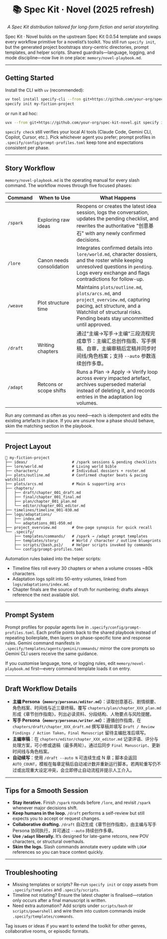 <div align="center">
  <h1>📚 Spec Kit · Novel (2025 refresh)</h1>
  <p><em>A Spec Kit distribution tailored for long-form fiction and serial storytelling.</em></p>
</div>

Spec Kit · Novel builds on the upstream Spec Kit 0.0.54 template and swaps every workflow primitive for a novelist’s toolkit. You still run `specify init`, but the generated project bootstraps story-centric directories, prompt templates, and helper scripts. Shared guardrails—language, logging, and mode discipline—now live in one place: `memory/novel-playbook.md`.

---

## Getting Started

Install the CLI with `uv` (recommended):

```bash
uv tool install specify-cli --from git+https://github.com/your-org/spec-kit-novel.git
specify init my-fiction-project
```

or run it ad hoc:

```bash
uvx --from git+https://github.com/your-org/spec-kit-novel.git specify init my-fiction-project
```

`specify check` still verifies your local AI tools (Claude Code, Gemini CLI, Copilot, Cursor, etc.). Pick whichever agent you prefer; prompt profiles in `.specify/config/prompt-profiles.toml` keep tone and expectations consistent per phase.

---

## Story Workflow

`memory/novel-playbook.md` is the operating manual for every slash command. The workflow moves through five focused phases:

| Command | When to Use | What Happens |
| ------- | ----------- | ------------- |
| `/spark` | Exploring raw ideas | Reopens or creates the latest idea session, logs the conversation, updates the pending checklist, and rewrites the authoritative "创意基石" with any newly confirmed decisions. |
| `/lore` | Canon needs consolidation | Integrates confirmed details into `lore/world.md`, character dossiers, and the roster while keeping unresolved questions in `pending`. Logs every exchange and flags contradictions for follow-up. |
| `/weave` | Plot structure time | Maintains `plots/outline.md`, `plots/arcs.md`, and `project_overview.md`, capturing pacing, act structure, and a Watchlist of structural risks. Pending beats stay uncommitted until approved. |
| `/draft` | Writing chapters | 通过“主编→写手→主编”三段流程完成章节：主编汇总创作指南、写手撰稿、自审，主编审稿后定稿并同步时间线/角色档案；支持 `--auto` 参数连续创作多章。 |
| `/adapt` | Retcons or scope shifts | Runs a Plan → Apply → Verify loop across every impacted artefact, archives superseded material instead of deleting it, and records entries in the adaptation log volumes. |

Run any command as often as you need—each is idempotent and edits the existing artefacts in place. If you are unsure how a phase should behave, skim the matching section in the playbook.

---

## Project Layout

```
📁 my-fiction-project
├── ideas/                    # /spark sessions & pending checklists
├── lore/world.md             # Living world bible
├── characters/               # Individual dossiers + roster.md
├── plots/outline.md          # Confirmed chapter beats & pacing watchlist
├── plots/arcs.md             # Main & supporting arcs
├── chapters/
│   ├── draft/chapter_001_draft.md
│   ├── final/chapter_001_final.md
│   ├── plan/chapter_001_plan.md
│   └── editor/chapter_001_editor.md
├── timelines/timeline_001-030.md
├── logs/adaptations/
│   ├── index.md
│   └── adaptations_001-050.md
├── project_overview.md       # One-page synopsis for quick recall
└── .specify/
    ├── templates/commands/   # /spark → /adapt prompt templates
    ├── templates/story/      # World / character / outline blueprints
    ├── scripts/{bash,ps}/    # Helper scripts invoked by commands
    └── config/prompt-profiles.toml
```

Automation rules baked into the helper scripts:
- Timeline files roll every 30 chapters or when a volume crosses ~80k characters.
- Adaptation logs split into 50-entry volumes, linked from `logs/adaptations/index.md`.
- Chapter finals are the source of truth for numbering; drafts always reference the next available slot.

---

## Prompt System

Prompt profiles for popular agents live in `.specify/config/prompt-profiles.toml`. Each profile points back to the shared playbook instead of repeating boilerplate, then layers on phase-specific tone and response rules. Gemini command manifests in `.specify/templates/agents/gemini/commands/` mirror the core prompts so Gemini CLI users receive the same guidance.

If you customise language, tone, or logging rules, edit `memory/novel-playbook.md` first—every command template loads it on entry.

---

## Draft Workflow Details

- **主编 Persona（`memory/personas/editor.md`）**：读取创意基石、剧情纲要、角色档案、时间线与近三章终稿，覆写 `chapters/plan/chapter_XXX_plan.md` 形成《章节创作指南》，列出必读资料、分段结构、人物要点与风险提醒。
- **写手 Persona（`memory/personas/writer.md`）**：遵循创作指南，在 `chapters/draft/chapter_XXX_draft.md` 撰写草稿并填写 `Draft / Review Findings / Action Taken`，`Final Manuscript` 留待主编批准后填写。
- **主编审稿**：在 `chapters/editor/chapter_XXX_editor.md` 记录评语、评分与处理方案，可小修或退稿（最多两轮）。通过后同步 `Final Manuscript`、更新时间线与角色档案。
- **自动续写**：使用 `/draft --auto N` 可连续生成 N 章；脚本会返回 `AUTO_COUNT`，模板在每章定稿后自动减计数并重新运行脚本。若两轮重写仍不过或出现重大设定冲突，会立即停止自动流程并提示人工介入。

---

## Tips for a Smooth Session

- **Stay iterative.** Finish `/spark` rounds before `/lore`, and revisit `/spark` whenever major decisions shift.
- **Keep humans in the loop.** `/draft` performs a self-review but still expects you to accept or request changes.
- **Collaborative drafting.** `/draft` 自动生成《章节创作指南》，由主编与写手 Persona 协同执行，并可通过 `--auto` 持续创作多章。  
- **Use `/adapt` liberally.** It’s designed for late-game retcons, new POV characters, or structural overhauls.
- **Skim the logs.** Slash commands annotate every update with `LOG#` references so you can trace context quickly.

---

## Troubleshooting

- Missing templates or scripts? Re-run `specify init` or copy assets from `.specify/templates` and `.specify/scripts`.
- Timeline not rotating? Ensure the latest chapter is finalised—rotation only occurs after a final manuscript is written.
- Need extra automation? Add scripts under `scripts/bash` or `scripts/powershell` and wire them into custom commands inside `.specify/templates/commands`.

Tag issues or ideas if you want to extend the toolkit for other genres, collaborative rooms, or episodic formats.
